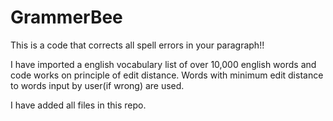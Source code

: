 # GrammerBee
This is a code that corrects all spell errors in your paragraph!!

I have imported a english vocabulary list of over 10,000 english words and code works on principle of edit distance. Words with minimum edit distance to words input by user(if wrong) are used.

I have added all files in this repo.
